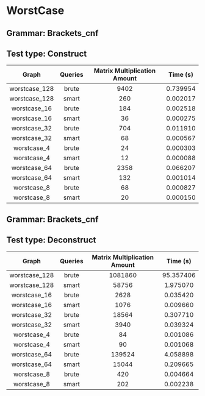 # WorstCase

## Grammar: Brackets_cnf
## Test type: Construct

| Graph | Queries | Matrix Multiplication Amount | Time (s) |
|:-----:|:-------:|:----------------------------:|:--------:|
| worstcase_128 | brute | 9402 | 0.739954 |
| worstcase_128 | smart | 260 | 0.002017 |
| worstcase_16 | brute | 184 | 0.002518 |
| worstcase_16 | smart | 36 | 0.000275 |
| worstcase_32 | brute | 704 | 0.011910 |
| worstcase_32 | smart | 68 | 0.000567 |
| worstcase_4 | brute | 24 | 0.000303 |
| worstcase_4 | smart | 12 | 0.000088 |
| worstcase_64 | brute | 2358 | 0.066207 |
| worstcase_64 | smart | 132 | 0.001014 |
| worstcase_8 | brute | 68 | 0.000827 |
| worstcase_8 | smart | 20 | 0.000150 |

## Grammar: Brackets_cnf
## Test type: Deconstruct

| Graph | Queries | Matrix Multiplication Amount | Time (s) |
|:-----:|:-------:|:----------------------------:|:--------:|
| worstcase_128 | brute | 1081860 | 95.357406 |
| worstcase_128 | smart | 58756 | 1.975070 |
| worstcase_16 | brute | 2628 | 0.035420 |
| worstcase_16 | smart | 1076 | 0.009660 |
| worstcase_32 | brute | 18564 | 0.307710 |
| worstcase_32 | smart | 3940 | 0.039324 |
| worstcase_4 | brute | 84 | 0.001086 |
| worstcase_4 | smart | 90 | 0.001068 |
| worstcase_64 | brute | 139524 | 4.058898 |
| worstcase_64 | smart | 15044 | 0.209665 |
| worstcase_8 | brute | 420 | 0.004664 |
| worstcase_8 | smart | 202 | 0.002238 |

